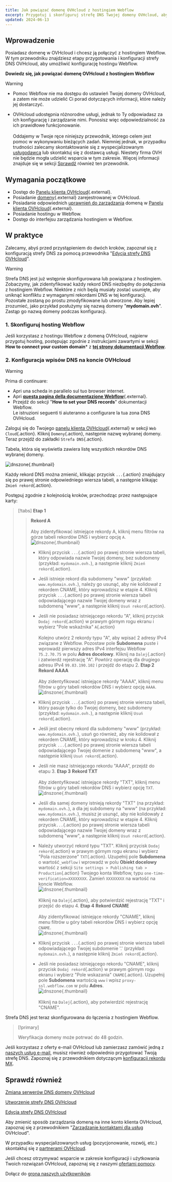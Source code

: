 ```yaml
---
title: Jak powiązać domenę OVHcloud z hostingiem Webflow
excerpt: Przygotuj i skonfiguruj strefę DNS Twojej domeny OVHcloud, aby połączyć ją z hostingiem Webflow
updated: 2024-06-13
---
```


## Wprowadzenie

Posiadasz domenę w OVHcloud i chcesz ją połączyć z hostingiem Webflow. W tym przewodniku znajdziesz etapy przygotowania i konfiguracji strefy DNS OVHcloud, aby umożliwić konfigurację hostingu Webflow.

**Dowiedz się, jak powiązać domenę OVHcloud z hostingiem Webflow**

> [!warning]
>
> - Pomoc Webflow nie ma dostępu do ustawień Twojej domeny OVHcloud, a zatem nie może udzielić Ci porad dotyczących informacji, które należy jej dostarczyć.
>
> - OVHcloud udostępnia różnorodne usługi, jednak to Ty odpowiadasz za ich konfigurację i zarządzanie nimi. Ponosisz więc odpowiedzialność za ich prawidłowe funkcjonowanie.<br><br> Oddajemy w Twoje ręce niniejszy przewodnik, którego celem jest pomoc w wykonywaniu bieżących zadań. Niemniej jednak, w przypadku trudności zalecamy skontaktowanie się z wyspecjalizowanym [usługodawcą](/links/partner) lub skontaktuj się z dostawcą usługi. Niestety firma OVH nie będzie mogła udzielić wsparcia w tym zakresie. Więcej informacji znajduje się w sekcji [Sprawdź](#gofurther) również ten przewodnik.
>

## Wymagania początkowe

- Dostęp do [Panelu klienta OVHcloud](/links/manager){.external}.
- Posiadanie [domeny](/links/web/domains){.external} zarejestrowanej w OVHcloud.
- Posiadanie odpowiednich [uprawnień do zarządzania](/pages/account_and_service_management/account_information/managing_contacts) domeną w [Panelu klienta OVHcloud](/links/manager){.external}.
- Posiadanie hostingu w Webflow.
- Dostęp do interfejsu zarządzania hostingiem w Webflow.

## W praktyce

Zalecamy, abyś przed przystąpieniem do dwóch kroków, zapoznał się z konfiguracją strefy DNS za pomocą przewodnika "[Edycja strefy DNS OVHcloud](/pages/web_cloud/domains/dns_zone_edit)".

> [!warning]
>
> Strefa DNS jest już wstępnie skonfigurowana lub powiązana z hostingiem. Zobaczymy, jak zidentyfikować każdy rekord DNS niezbędny do połączenia z hostingiem Webflow. Niektóre z nich będą musiały zostać usunięte, aby uniknąć konfliktu z wymaganymi rekordami DNS w tej konfiguracji. Pozostałe zostaną po prostu zmodyfikowane lub utworzone. Aby lepiej zrozumieć, jako przykład posłużymy się nazwą domeny "**mydomain.ovh**". Zastąp go nazwą domeny podczas konfiguracji.

### 1. Skonfiguruj hosting Webflow

Jeśli korzystasz z hostingu Webflow z domeną OVHcloud, najpierw przygotuj hosting, postępując zgodnie z instrukcjami zawartymi w sekcji **How to connect your custom domain*** z [**tej strony dokumentacji Webflow**](https://university.webflow.com/lesson/manually-connect-a-custom-domain?topics=hosting-code-export#how-to-connect-your-custom-domain).

### 2. Konfiguracja wpisów DNS na koncie OVHcloud

> [!warning]
>
> Prima di continuare:
>
> - Apri una scheda in parallelo sul tuo browser internet.
> - Apri [**questa pagina della documentazione Webflow**](https://university.webflow.com/lesson/manually-connect-a-custom-domain?topics=hosting-code-export){.external}.
> - Przejdź do sekcji "**How to set your DNS records**" dokumentacji Webflow.<br>
> Le istruzioni seguenti ti aiuteranno a configurare la tua zona DNS OVHcloud.

Zaloguj się do Twojego [panelu klienta OVHcloud](/links/manager){.external} w sekcji `Web Cloud`{.action}. Kliknij `Domeny`{.action}, następnie nazwę wybranej domeny. Teraz przejdź do zakładki `Strefa DNS`{.action}.

Tabela, która się wyświetla zawiera listę wszystkich rekordów DNS wybranej domeny.

![dnszone](/pages/assets/screens/control_panel/product-selection/web-cloud/domain-dns/dns-zone/tab-mydomain-anycast.png){.thumbnail}

Każdy rekord DNS można zmienić, klikając przycisk `...`{.action} znajdujący się po prawej stronie odpowiedniego wiersza tabeli, a następnie klikając `Zmień rekord`{.action}.

Postępuj zgodnie z kolejnością kroków, przechodząc przez następujące karty:

> [!tabs]
> **Etap 1**
>> **Rekord A**<br><br>
>> Aby zidentyfikować istniejące rekordy A, kliknij menu filtrów na górze tabeli rekordów DNS i wybierz opcję `A`.<br>
>> ![dnszone](/pages/assets/screens/control_panel/product-selection/web-cloud/domain-dns/dns-zone/filter-a.png){.thumbnail}
>>
>> - Kliknij przycisk `...`{.action} po prawej stronie wiersza tabeli, który odpowiada nazwie Twojej domeny, bez subdomeny (przykład: `mydomain.ovh.`), a następnie kliknij `Zmień rekord`{.action}.<br>
>> - Jeśli istnieje rekord dla subdomeny "www" (przykład: `www.mydomain.ovh.`), należy go usunąć, aby nie kolidował z rekordem CNAME, który wprowadzisz w etapie 4. Kliknij przycisk `...`{.action} po prawej stronie wiersza tabeli odpowiadającego nazwie Twojej domeny wraz z subdomeną "www", a następnie kliknij `Usuń rekord`{.action}.<br>
>> - Jeśli nie posiadasz istniejącego rekordu "A", kliknij przycisk `Dodaj rekord`{.action} w prawym górnym rogu ekranu i wybierz "Pole wskaźnika" `A`{.action}<br><br>
>> Kolejno utwórz 2 rekordy typu "A", aby wpisać 2 adresy IPv4 związane z Webflow.
>> Pozostaw pole **Subdomena** puste i wprowadź pierwszy adres IPv4 interfejsu Webflow `75.2.70.75` w polu **Adres docelowy**.
>> Kliknij na `Dalej`{.action} i zatwierdź rejestrację "A". Powtórz operację dla drugiego adresu IPv4 `99.83.190.102` i przejdź do etapu 2.
> **Etap 2**
>> **Rekord AAAA**<br><br>
>> Aby zidentyfikować istniejące rekordy "AAAA", kliknij menu filtrów u góry tabeli rekordów DNS i wybierz opcję `AAAA`.<br>
>> ![dnszone](/pages/assets/screens/control_panel/product-selection/web-cloud/domain-dns/dns-zone/filter-aaaa.png){.thumbnail}
>>
>> - Kliknij przycisk `...`{.action} po prawej stronie wiersza tabeli, który pasuje tylko do Twojej domeny, bez subdomeny (przykład: `mydomain.ovh.`), a następnie kliknij `Usuń rekord`{.action}.<br>
>> - Jeśli jest obecny rekord dla subdomeny "www" (przykład: `www.mydomain.ovh.`), usuń go również, aby nie kolidował z rekordem CNAME, który wprowadzisz w kroku 4. Kliknij przycisk `...`{.action} po prawej stronie wiersza tabeli odpowiadającego Twojej domenie z subdomeną "www", a następnie kliknij `Usuń rekord`{.action}.<br>
>> - Jeśli nie masz istniejącego rekordu "AAAA", przejdź do etapu 3.
> **Etap 3**
>> **Rekord TXT**<br><br>
>> Aby zidentyfikować istniejące rekordy "TXT", kliknij menu filtrów u góry tabeli rekordów DNS i wybierz opcję `TXT`.<br>
>> ![dnszone](/pages/assets/screens/control_panel/product-selection/web-cloud/domain-dns/dns-zone/filter-txt.png){.thumbnail}
>>
>> - Jeśli dla samej domeny istnieją rekordy "TXT" (na przykład: `mydomain.ovh.`), a dla jej subdomeny na "www" (na przykład: `www.mydomain.ovh.`), musisz je usunąć, aby nie kolidowały z rekordem CNAME, który wprowadzisz w etapie 4. Kliknij przycisk`...`{.action} po prawej stronie wiersza tabeli odpowiadającego nazwie Twojej domeny wraz z subdomeną "www", a następnie kliknij `Usuń rekord`{.action}.<br>
>> - Należy utworzyć rekord typu "TXT". Kliknij przycisk `Dodaj rekord`{.action} w prawym górnym rogu ekranu i wybierz "Pola rozszerzone" `TXT`{.action}.
>> Uzupełnij pole **Subdomena** o wartość`_webflow` i wprowadź w polu **Obiekt docelowy** wartość z sekcji `Site settings > Publishing tab > Production`{.action} Twojego konta Webflow, typu `one-time-verification=XXXXXXXX`. Zamień `XXXXXXXX` na wartość na koncie Webflow.<br>
>> ![dnszone](/pages/assets/screens/control_panel/product-selection/web-cloud/domain-dns/dns-zone/add-an-entry-to-the-dns-zone-txt-webflow.png){.thumbnail}<br><br>
>> Kliknij na `Dalej`{.action}, aby potwierdzić rejestrację "TXT" i przejść do etapu 4.
> **Etap 4**
>> **Rekord CNAME**<br><br>
>> Aby zidentyfikować istniejące rekordy "CNAME", kliknij menu filtrów u góry tabeli rekordów DNS i wybierz opcję `CNAME`.<br>
>> ![dnszone](/pages/assets/screens/control_panel/product-selection/web-cloud/domain-dns/dns-zone/filter-cname.png){.thumbnail}
>>
>> - Kliknij przycisk `...`{.action} po prawej stronie wiersza tabeli odpowiadającego Twojej subdomenie '.' (przykład: `mydomain.ovh.`), a następnie kliknij `Zmień rekord`{.action}.<br>
>> - Jeśli nie posiadasz istniejącego rekordu "CNAME", kliknij przycisk `Dodaj rekord`{.action} w prawym górnym rogu ekranu i wybierz "Pole wskazania" `CNAME`{.action}.
>> Uzupełnij pole **Subdomena** wartością `www` i wpisz `proxy-ssl.webflow.com` w polu **Adres**.<br>
>> ![dnszone](/pages/assets/screens/control_panel/product-selection/web-cloud/domain-dns/dns-zone/add-an-entry-to-the-dns-zone-cname-webflow.png){.thumbnail}<br><br>
>> Kliknij na `Dalej`{.action}, aby potwierdzić rejestrację "CNAME".

Strefa DNS jest teraz skonfigurowana do łączenia z hostingiem Webflow.

> [!primary]
>
> Weryfikacja domeny może potrwać do 48 godzin.

Jeśli korzystasz z oferty e-mail OVHcloud lub zamierzasz zamówić jedną z [naszych usług e-mail](/links/web/emails), musisz również odpowiednio przygotować Twoją strefę DNS. Zapoznaj się z przewodnikiem dotyczącym [konfiguracji rekordu MX](/pages/web_cloud/domains/dns_zone_mx).

## Sprawdź również <a name="go-further"></a>

[Zmiana serwerów DNS domeny OVHcloud](/pages/web_cloud/domains/dns_server_general_information)

[Utworzenie strefy DNS OVHcloud](/pages/web_cloud/domains/dns_zone_create)

[Edycja strefy DNS OVHcloud](/pages/web_cloud/domains/dns_zone_edit)

Aby zmienić sposób zarządzania domeną na inne konto klienta OVHcloud, zapoznaj się z przewodnikiem "[Zarządzanie kontaktami dla usług](/pages/account_and_service_management/account_information/managing_contacts) OVHcloud".

W przypadku wyspecjalizowanych usług (pozycjonowanie, rozwój, etc.) skontaktuj się z [partnerami OVHcloud](/links/partner).

Jeśli chcesz otrzymywać wsparcie w zakresie konfiguracji i użytkowania Twoich rozwiązań OVHcloud, zapoznaj się z naszymi [ofertami pomocy](/links/support).

Dołącz do [grona naszych użytkowników](/links/community).